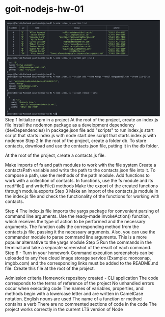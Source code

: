# goit-nodejs-hw-01

![GitHub actions settings](./img/screen.png)
Step 1
Initialize npm in a project
At the root of the project, create an index.js file
Install the nodemon package as a development dependency (devDependencies)
In package.json file add "scripts" to run index.js
start script that starts index.js with node
start:dev script that starts index.js with nodemon
Step 2
In the root of the project, create a folder db. To store contacts, download and use the contacts.json file, putting it in the db folder.

At the root of the project, create a contacts.js file.

Make imports of fs and path modules to work with the file system
Create a contactsPath variable and write the path to the contacts.json file into it. To compose a path, use the methods of the path module.
Add functions to work with a collection of contacts. In functions, use the fs module and its readFile() and writeFile() methods
Make the export of the created functions through module.exports
Step 3
Make an import of the contacts.js module in the index.js file and check the functionality of the functions for working with contacts.

Step 4
The index.js file imports the yargs package for convenient parsing of command line arguments. Use the ready-made invokeAction() function, which receives the type of action to be performed and the necessary arguments. The function calls the corresponding method from the contacts.js file, passing it the necessary arguments.
Also, you can use the commander module to parse command line arguments. This is a more popular alternative to the yargs module
Step 5
Run the commands in the terminal and take a separate screenshot of the result of each command.
Step 6 - Turn in your homework
Command execution screenshots can be uploaded to any free cloud image storage service (Example: monosnap, imgbb.com) and the corresponding links must be added to the README.md file. Create this file at the root of the project.

Admission criteria
Homework repository created - CLI application
The code corresponds to the terms of reference of the project
No unhandled errors occur when executing code
The names of variables, properties, and methods begin with a lowercase letter and are written in CamelCase notation. English nouns are used
The name of a function or method contains a verb
There are no commented sections of code in the code
The project works correctly in the current LTS version of Node
